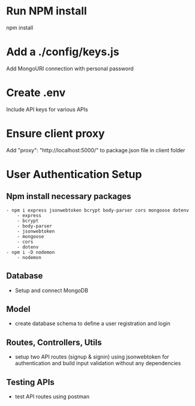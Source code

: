 # Run NPM install
npm install

# Add a ./config/keys.js
Add MongoURI connection with personal password

# Create .env 
Include API keys for various APIs

# Ensure client proxy
Add "proxy": "http://localhost:5000/" to package.json file in client folder


# User Authentication Setup
## Npm install necessary packages
    - npm i express jsonwebtoken bcrypt body-parser cors mongoose dotenv
        - express
        - bcrypt
        - body-parser
        - jsonwebtoken
        - mongoose
        - cors
        - dotenv
    - npm i -D nodemon
        - nodemon
## Database
- Setup and connect MongoDB
## Model
- create database schema to define a user registration and login
## Routes, Controllers, Utils
- setup two API routes (signup & signin) using jsonwebtoken for authentication and build input validation without any dependencies
## Testing APIs
- test API routes using postman